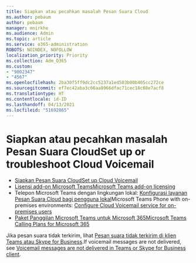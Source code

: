 ```yaml
---
title: Siapkan atau pecahkan masalah Pesan Suara Cloud
ms.author: pebaum
author: pebaum
manager: mnirkhe
ms.audience: Admin
ms.topic: article
ms.service: o365-administration
ROBOTS: NOINDEX, NOFOLLOW
localization_priority: Priority
ms.collection: Adm_O365
ms.custom:
- "9002347"
- "4567"
ms.openlocfilehash: 2ba30f5ff9dc2cc5237a1ed503b00b405cc272ce
ms.sourcegitcommit: ef7ec42aba3c06aa8966dfac71cec18c08e7acf8
ms.translationtype: HT
ms.contentlocale: id-ID
ms.lasthandoff: 04/13/2021
ms.locfileid: "51692865"
---
```

# <a name="set-up-or-troubleshoot-cloud-voicemail"></a><span data-ttu-id="614b3-102">Siapkan atau pecahkan masalah Pesan Suara Cloud</span><span class="sxs-lookup"><span data-stu-id="614b3-102">Set up or troubleshoot Cloud Voicemail</span></span>

- [<span data-ttu-id="614b3-103">Siapkan Pesan Suara Cloud</span><span class="sxs-lookup"><span data-stu-id="614b3-103">Set up Cloud Voicemail</span></span>](https://docs.microsoft.com/microsoftteams/set-up-phone-system-voicemail) 
- [<span data-ttu-id="614b3-104">Lisensi add-on Microsoft Teams</span><span class="sxs-lookup"><span data-stu-id="614b3-104">Microsoft Teams add-on licensing</span></span>](https://docs.microsoft.com/microsoftteams/teams-add-on-licensing/microsoft-teams-add-on-licensing) 
- <span data-ttu-id="614b3-105">Telepon Microsoft Teams dengan lingkungan lokal: [Konfigurasi layanan Pesan Suara Cloud bagi pengguna lokal](https://docs.microsoft.com/skypeforbusiness/hybrid/configure-cloud-voicemail)</span><span class="sxs-lookup"><span data-stu-id="614b3-105">Microsoft Teams Phone with on-premises environments: [Configure Cloud Voicemail service for on-premises users](https://docs.microsoft.com/skypeforbusiness/hybrid/configure-cloud-voicemail)</span></span> 
- [<span data-ttu-id="614b3-106">Paket Panggilan Microsoft Teams untuk Microsoft 365</span><span class="sxs-lookup"><span data-stu-id="614b3-106">Microsoft Teams Calling Plans for Microsoft 365</span></span>](https://docs.microsoft.com//microsoftteams/calling-plans-for-office-365) 

<span data-ttu-id="614b3-107">Jika pesan suara tidak terkirim, lihat [Pesan suara tidak terkirim di klien Teams atau Skype for Business](https://docs.microsoft.com/SkypeForBusiness/troubleshoot/hybrid-phone-system/voicemails-not-delivered).</span><span class="sxs-lookup"><span data-stu-id="614b3-107">If voicemail messages are not delivered, see [Voicemail messages are not delivered in Teams or Skype for Business client](https://docs.microsoft.com/SkypeForBusiness/troubleshoot/hybrid-phone-system/voicemails-not-delivered).</span></span>
